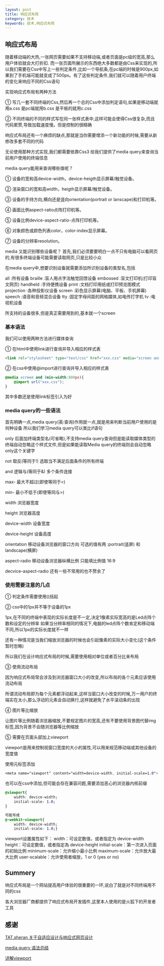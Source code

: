 ```yaml
---
layout: post
title: 响应式布局
category: 技术
keywords: 技术,响应式布局
---
```


## 响应式布局

随着移动端的大热,一张网页需要如果不支持移动端,或者页面是pc级的宽高,那么用户体验就会大打折扣.
而一张页面所展示的东西绝大多数都是由Css来实现的,所以我们需要在Css中写上一些判定条件,比如一个导航条,在pc端的时候是900px,如果到了手机端可能就变成了500px。有了这些判定条件,我们就可以随着用户终端的变化来响应不同的Css语句

实现响应式布局有两种方法

① 写几一套不同终端的Css,然后再一个总的Css中添加判定语句,如果是移动端就用a.css 是pc端就用b.css 是平板的就用c.css

② 不同终端的不同的样式写在同一张样式表中,这样可能会使得Css很复杂,而且代码累赘,导致加载速度慢。但是控制的很精确

响应式布局还有一个麻烦的缺点,那就是当你需要增添一个新功能的时候,需要从新修改多套不同的代码

无论使用那种方式实现,我们都需要依靠Css3 给我们提供了media query来查询当前用户使用的终端信息

media query能用来查询哪些值呢？

① 设备的宽和高device-width，device-heigth显示屏幕/触觉设备。

② 渲染窗口的宽和高width，heigth显示屏幕/触觉设备。

③ 设备的手持方向,横向还是竖向orientation(portrait or lanscape)和打印机等。

④ 画面比例aspect-ratio点阵打印机等。

⑤ 设备比例device-aspect-ratio-点阵打印机等。

⑥ 对象颜色或颜色列表color，color-index显示屏幕。

⑦ 设备的分辨率resolution。

media 又能识别哪些设备呢？
首先,我们必须要要明白一点不只有电脑可以看网页的,有很多终端设备可能需要读取网页,只是比较小众

在media query中,想要识别设备就需要添加所识别设备的类型名,包括

all :所有设备
braille :盲人用点字法触觉回馈设备
embossed :盲文打印机(打印盲文网页)
handheld :手持便携设备
print :文档打印用纸或打印预览图模式
projection :各种投影仪设备
screen :彩色显示屏幕(电脑、平板、手机屏幕)
speech :语音和音频混合设备
tty :固定字母间距的网格媒体,如电传打字机
tv :电视机设备

所支持的设备很多,但是真正需要用到的,基本就一个screen

### 基本语法

我们可以使用两种方法进行媒体查询

① 在html中使用link进行查询并导入相应的样式表

```html
<link rel="stylesheet" type="text/css" href="xxx.css" media="screen and (min-width:800px)" >
```

② 在css中使用@import进行查询并导入相应的样式表

```css
@media screen and (min-width:800px){
	@import url("xxx.css");
}
```

其中多数还是使用link标签引入为好

### media query的一些语法

首先明确一点,media query(英:查询)作用就一点,就是用来判断当前用户使用的是何种设备
所以我们学习media query可以类比if语句

only 后面加终端类型名(可省略),不支持media query查询但是能读取媒体类型的终端自动忽略这个样式文件,但是如果能读取Media query的终端则会自动忽略only这个关键字

not 取反(等同于!) 选取当不满足后面条件的所有终端

and 逻辑与(等同于&) 多个条件连接

max- 最大不超过(即使等同于<)

min- 最小不低于(即使等同与>)

width 浏览器宽度

height 浏览器高度

device-width 设备宽度

device-height 设备高度

orientation 移动设备浏览器的窗口方向 可选的值有两 :portrait(竖屏) 和 landscape(横屏)

aspect-radio 移动设备浏览器纵横比例 只能填比例值 16:9

decvice-aspect-radio
还有一些不常用的也不赘余了

### 使用需要注意的几点

① 判定条件需要使用()括起

② css中的1px并不等于设备的1px  

1px,在不同的终端中表现的实际长度是不一定,决定1像素实际宽高的是Led点阵个数和设定的分辨率
如果当分辨率相同的情况下,电脑的led点阵个数肯定和移动端不同,所以1px的实际长度就不一样

还有一种情况是当我们缩放浏览器的时候也会引起像素的实际大小变化(这个条件暂时忽略)

所以我们在设计响应式布局的时候,需要使用相对单位或者百分比来布局

③ 使用流动布局

因为响应式布局常会涉及到浏览器窗口大小的改变,所以布局的各个元素应该使用流动布局

所谓流动布局即为每个元素都浮动起来,这样当窗口大小改变的时候,万一用户的终端实在太小,那么浮动的元素会自动换行,这样就避免了水平滚动条的出现

④ 图片等比缩放

让图片等比例随着浏览器缩放,不要规定图片的宽高,还有不要使用背景图代替img标签,因为背景不会随浏览器等比例缩放

⑤ 需要在页面头部加上viewport

viewport是用来控制视窗口宽度的大小的属性,可以用来规范移动端或其他设备的宽度值

使用元标签添加

```css
<meta name="viewport" content="width=device-width, initial-scale=1.0">
```

也可以在css中添加,但可能会存在兼容问题,需要添加恶心的浏览器内核前缀

```css
@viewport{
	width: device-width;
    initial-scale: 1.0;
}

可能写成
@-webkit-viewport{
	width: device-width;
    initial-scale: 1.0;}
```

viewport设置属性如下：
width：可设定数值，或者指定为 device-width
height：可设定数值，或者指定為 device-height
initial-scale：第一次进入页面的初始比例
minimum-scale：允许缩小最小比例
maximum-scale：允许放大最大比例
user-scalable：允许使用者缩放，1 or 0 (yes or no)

## Summery

响应式布局是一个网站提高用户体验的很重要的一环,说白了就是对不同终端用不同的css

各大浏览器厂商都提供了响应式布局开发插件,这里本人使用的是火狐下的开发者工具

## 感谢

[TAT.sheran 关于自适应设计与响应式网页设计](http://www.alloyteam.com/2015/04/zi-shi-ying-she-ji-yu-xiang-ying-shi-wang-ye-she-ji-qian-tan/)

[media query 语法总结](http://blog.chinaunix.net/uid-13164110-id-3226993.html)

[详解viewport](http://www.cnblogs.com/2050/p/3877280.html)